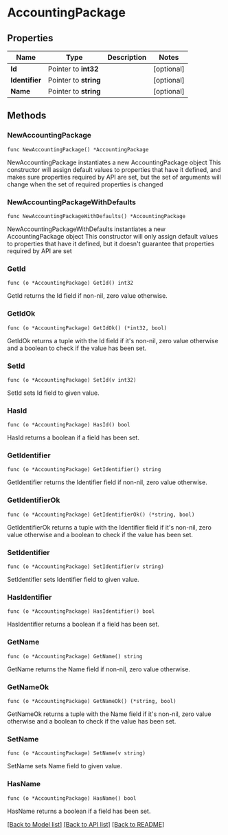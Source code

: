 # AccountingPackage

## Properties

Name | Type | Description | Notes
------------ | ------------- | ------------- | -------------
**Id** | Pointer to **int32** |  | [optional] 
**Identifier** | Pointer to **string** |  | [optional] 
**Name** | Pointer to **string** |  | [optional] 

## Methods

### NewAccountingPackage

`func NewAccountingPackage() *AccountingPackage`

NewAccountingPackage instantiates a new AccountingPackage object
This constructor will assign default values to properties that have it defined,
and makes sure properties required by API are set, but the set of arguments
will change when the set of required properties is changed

### NewAccountingPackageWithDefaults

`func NewAccountingPackageWithDefaults() *AccountingPackage`

NewAccountingPackageWithDefaults instantiates a new AccountingPackage object
This constructor will only assign default values to properties that have it defined,
but it doesn't guarantee that properties required by API are set

### GetId

`func (o *AccountingPackage) GetId() int32`

GetId returns the Id field if non-nil, zero value otherwise.

### GetIdOk

`func (o *AccountingPackage) GetIdOk() (*int32, bool)`

GetIdOk returns a tuple with the Id field if it's non-nil, zero value otherwise
and a boolean to check if the value has been set.

### SetId

`func (o *AccountingPackage) SetId(v int32)`

SetId sets Id field to given value.

### HasId

`func (o *AccountingPackage) HasId() bool`

HasId returns a boolean if a field has been set.

### GetIdentifier

`func (o *AccountingPackage) GetIdentifier() string`

GetIdentifier returns the Identifier field if non-nil, zero value otherwise.

### GetIdentifierOk

`func (o *AccountingPackage) GetIdentifierOk() (*string, bool)`

GetIdentifierOk returns a tuple with the Identifier field if it's non-nil, zero value otherwise
and a boolean to check if the value has been set.

### SetIdentifier

`func (o *AccountingPackage) SetIdentifier(v string)`

SetIdentifier sets Identifier field to given value.

### HasIdentifier

`func (o *AccountingPackage) HasIdentifier() bool`

HasIdentifier returns a boolean if a field has been set.

### GetName

`func (o *AccountingPackage) GetName() string`

GetName returns the Name field if non-nil, zero value otherwise.

### GetNameOk

`func (o *AccountingPackage) GetNameOk() (*string, bool)`

GetNameOk returns a tuple with the Name field if it's non-nil, zero value otherwise
and a boolean to check if the value has been set.

### SetName

`func (o *AccountingPackage) SetName(v string)`

SetName sets Name field to given value.

### HasName

`func (o *AccountingPackage) HasName() bool`

HasName returns a boolean if a field has been set.


[[Back to Model list]](../README.md#documentation-for-models) [[Back to API list]](../README.md#documentation-for-api-endpoints) [[Back to README]](../README.md)


